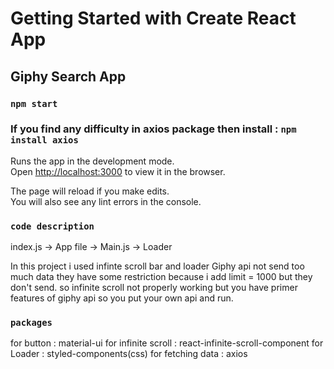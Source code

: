 # Getting Started with Create React App

## Giphy Search App
### `npm start`

### If you find any difficulty in axios package then install : `npm install axios`

Runs the app in the development mode.\
Open [http://localhost:3000](http://localhost:3000) to view it in the browser.

The page will reload if you make edits.\
You will also see any lint errors in the console.

### `code description`

index.js -> App file -> Main.js -> Loader

In this project i used infinte scroll bar and loader 
Giphy api not send too much data they have some restriction because i add limit = 1000 but they don't send. so infinite scroll not properly working but you have primer features of giphy api so you put your own api and run.

### `packages`
for button : material-ui
for infinite scroll : react-infinite-scroll-component
for Loader : styled-components(css)
for fetching data : axios

